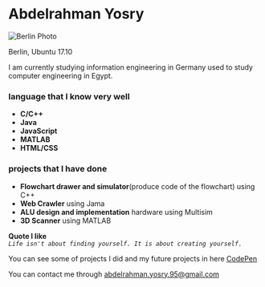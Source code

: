 # Abdelrahman Yosry
![Berlin Photo](https://www.visitberlin.de/system/files/styles/visitberlin_teaser_full_width_visitberlin_mobile_1x/private/image/iStock_000074120341_Double_DL_PPT_0.jpg?itok=tD4ERppn)

Berlin, Ubuntu 17.10

I am currently studying information engineering in Germany 
used to study computer engineering in Egypt.  



### language that I know very well 
  + **C/C++**
  + **Java**
  + **JavaScript**
  + **MATLAB**
  + **HTML/CSS**

### projects that I have done
   + **Flowchart drawer and simulator**(produce code of the flowchart) using C++
   + **Web Crawler** using Jama
   + **ALU design and implementation** hardware using Multisim
   + **3D Scanner** using MATLAB

__Quote I like__  
_`Life isn't about finding yourself. It is about creating yourself.`_

You can see some of projects I did and my future projects in here
[CodePen](https://codepen.io/yosry/)

You can contact me through abdelrahman.yosry.95@gmail.com
